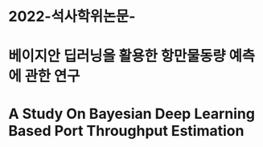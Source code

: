# 2022-석사학위논문- 
# 베이지안 딥러닝을 활용한 항만물동량 예측에 관한 연구 
# A Study On Bayesian Deep Learning Based Port Throughput Estimation 
